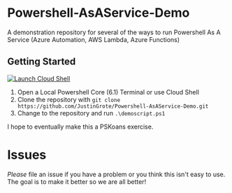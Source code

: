 # Powershell-AsAService-Demo
A demonstration repository for several of the ways to run Powershell As A Service (Azure Automation, AWS Lambda, Azure Functions)

## Getting Started
[![Launch Cloud Shell](https://shell.azure.com/images/launchcloudshell.png "Launch Cloud Shell")](https://shell.azure.com/powershell)
1. Open a Local Powershell Core (6.1) Terminal or use Cloud Shell
3. Clone the repository with `git clone https://github.com/JustinGrote/Powershell-AsAService-Demo.git`
4. Change to the repository and run `.\demoscript.ps1`

I hope to eventually make this a PSKoans exercise.

# Issues
*Please* file an issue if you have a problem or you think this isn't easy to use. The goal is to make it better so we are all better!
